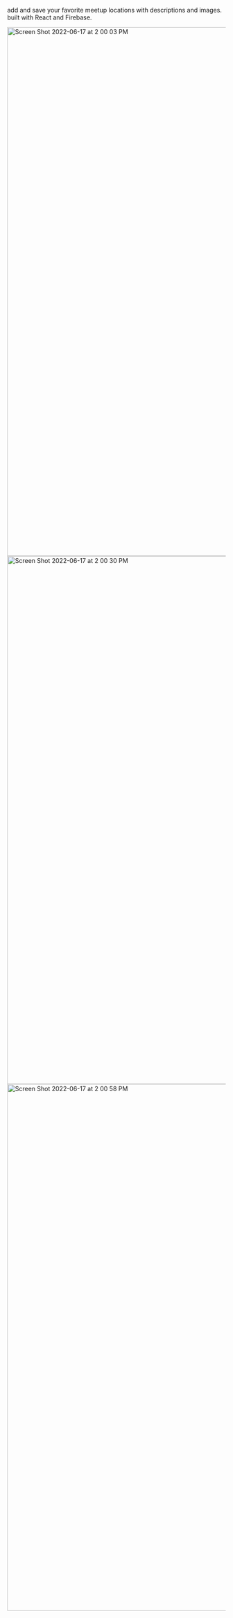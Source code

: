 add and save your favorite meetup locations with descriptions and images. built with React and Firebase.

<img width="1216" alt="Screen Shot 2022-06-17 at 2 00 03 PM" src="https://user-images.githubusercontent.com/34309823/174352999-a4a2563e-33e2-4869-b994-4803a05224aa.png">

<img width="1214" alt="Screen Shot 2022-06-17 at 2 00 30 PM" src="https://user-images.githubusercontent.com/34309823/174353042-9a4c1054-0362-470c-8420-90178a41d90a.png">

<img width="1211" alt="Screen Shot 2022-06-17 at 2 00 58 PM" src="https://user-images.githubusercontent.com/34309823/174353096-0d0ef642-1420-4b4a-832a-fefcfe78fb54.png">
